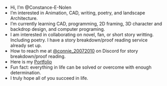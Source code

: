 -  Hi, I’m @Constance-E-Nolen
-  I’m interested in Animation, CAD, writing, poetry, and landscape Architecture. 
-  I’m currently learning CAD, programming, 2D framing, 3D character and backdrop design, and computer programing. 
-  I am interested in collaborating on novel, fan, or short story writting. Including poetry. I have a story breakdown/proof reading service already set up.  
-  How to reach me at <a href="https://discord.com/channels/1313238761752105001/1313238761752105004">@connie_20072010</a> on Discord for story breakdown/proof reading. 
-  Here is my <a href="https://constance-e--nolens-portfolio.webnode.page/?_gl=1*n4bmbm*_gcl_au*MTI2Mzk4Mzc5Mi4xNzMzMTcxNzEz">Portfolio</a>
-  Fun fact: everything in life can be solved or overcome with enough determination. 
-  I truly hope all of you succeed in life. 

<!---
Constance-E-Nolen/Constance-E-Nolen is a ✨ special ✨ repository because its `README.md` (this file) appears on your GitHub profile.
You can click the Preview link to take a look at your changes.
--->
